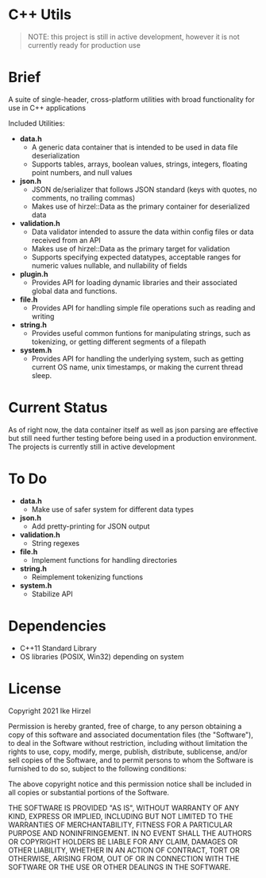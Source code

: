 # C++ Utils

> NOTE: this project is still in active development, however it is not currently
ready for production use

# Brief

A suite of single-header, cross-platform utilities with broad functionality for use in C++ applications

Included Utilities:

- **data.h**
	- A generic data container that is intended to be used in data file deserialization
	- Supports tables, arrays, boolean values, strings, integers, floating point numbers, and null values
- **json.h**
	- JSON de/serializer that follows JSON standard (keys with quotes, no comments, no trailing commas)
	- Makes use of hirzel::Data as the primary container for deserialized data
- **validation.h**
	- Data validator intended to assure the data within config files or data received from an API
	- Makes use of hirzel::Data as the primary target for validation
	- Supports specifying expected datatypes, acceptable ranges for numeric values nullable, and nullability of fields
- **plugin.h**
	- Provides API for loading dynamic libraries and their associated global data and functions.
- **file.h**
	- Provides API for handling simple file operations such as reading and writing
- **string.h**
	- Provides useful common funtions for manipulating strings, such as tokenizing, or getting different segments of a filepath
- **system.h**
	- Provides API for handling the underlying system, such as getting current OS name, unix timestamps, or making the current thread sleep.

# Current Status

As of right now, the data container itself as well as json parsing are effective
but still need further testing before being used in a production environment.
The projects is currently still in active development

# To Do

- **data.h**
	- Make use of safer system for different data types
- **json.h**
	- Add pretty-printing for JSON output
- **validation.h**
	- String regexes
- **file.h**
	- Implement functions for handling directories
- **string.h**
	- Reimplement tokenizing functions
- **system.h**
	- Stabilize API

# Dependencies

* C++11 Standard Library
* OS libraries (POSIX, Win32) depending on system

# License

Copyright 2021 Ike Hirzel

Permission is hereby granted, free of charge, to any person obtaining a copy of
this software and associated documentation files (the "Software"), to deal in
the Software without restriction, including without limitation the rights to
use, copy, modify, merge, publish, distribute, sublicense, and/or sell copies of
the Software, and to permit persons to whom the Software is furnished to do so,
subject to the following conditions:

The above copyright notice and this permission notice shall be included in all
copies or substantial portions of the Software.

THE SOFTWARE IS PROVIDED "AS IS", WITHOUT WARRANTY OF ANY KIND, EXPRESS OR
IMPLIED, INCLUDING BUT NOT LIMITED TO THE WARRANTIES OF MERCHANTABILITY, FITNESS
FOR A PARTICULAR PURPOSE AND NONINFRINGEMENT. IN NO EVENT SHALL THE AUTHORS OR
COPYRIGHT HOLDERS BE LIABLE FOR ANY CLAIM, DAMAGES OR OTHER LIABILITY, WHETHER
IN AN ACTION OF CONTRACT, TORT OR OTHERWISE, ARISING FROM, OUT OF OR IN
CONNECTION WITH THE SOFTWARE OR THE USE OR OTHER DEALINGS IN THE SOFTWARE.
